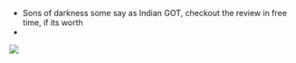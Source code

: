 - Sons of darkness some say as Indian GOT, checkout the review in free time, if its worth
- 

![](https://i.imgur.com/b4B7VSy.png)
